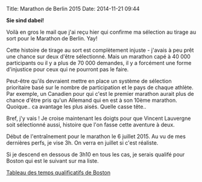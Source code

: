 Title: Marathon de Berlin 2015
Date: 2014-11-21 09:44

**Sie sind dabei!**

Voilà en gros le mail que j'ai reçu hier qui confirme ma sélection au tirage
au sort pour le Marathon de Berlin. Yay!

Cette histoire de tirage au sort est complètement injuste - j'avais à peu
prêt une chance sur deux d'être sélectionné. Mais un marathon capé à 40 000 
participants ou il y a plus de 70 000 demandes, il y a forcément une
forme d'injustice pour ceux qui ne pourront pas le faire.

Peut-être qu'ils devraient mettre en place un système de sélection 
prioritaire basé sur le nombre de participation et le pays de chaque athlète.
Par exemple, un Canadien pour qui c'est le premier marathon aurait plus
de chance d'être pris qu'un Allemand qui en est à son 10ème marathon.
Quoique.. ca avantage les plus aisés. Quelle casse tête..

Bref, j'y vais ! Je croise maintenant les doigts pour que Vincent Lauvergne
soit sélectionné aussi, histoire que l'on fasse cette aventure à deux.

Début de l'entraînement pour le marathon le 6 juillet 2015. Au vu de mes 
dernières perfs, je vise 3h. On verra en juillet si c'est réaliste.

Si je descend en dessous de 3h10 en tous les cas, je serais qualifé
pour Boston qui est le suivant sur ma liste. 

[Tableau des temps qualificatifs de Boston](http://www.baa.org/races/boston-marathon/participant-information/qualifying/qualifying-standards.aspx)

